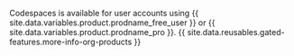 Codespaces is available for user accounts using {{ site.data.variables.product.prodname_free_user }} or {{ site.data.variables.product.prodname_pro }}. {{ site.data.reusables.gated-features.more-info-org-products }}
